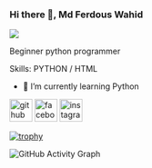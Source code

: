 ### Hi there 👋, Md Ferdous Wahid
![](https://www.facebook.com/photo/?fbid=319895190738689&set=a.105441085517435)

Beginner python programmer

Skills: PYTHON / HTML

- 🌱 I’m currently learning Python 


[<img src='https://cdn.jsdelivr.net/npm/simple-icons@3.0.1/icons/github.svg' alt='github' height='40'>](https://github.com/struggleferdous)  [<img src='https://cdn.jsdelivr.net/npm/simple-icons@3.0.1/icons/facebook.svg' alt='facebook' height='40'>](https://www.facebook.com/struggleferdous)  [<img src='https://cdn.jsdelivr.net/npm/simple-icons@3.0.1/icons/instagram.svg' alt='instagram' height='40'>](https://www.instagram.com/struggleferdous/)  

[![trophy](https://github-profile-trophy.vercel.app/?username=struggleferdous)](https://github.com/ryo-ma/github-profile-trophy)

![GitHub Activity Graph](https://activity-graph.herokuapp.com/graph?username=struggleferdous)  


